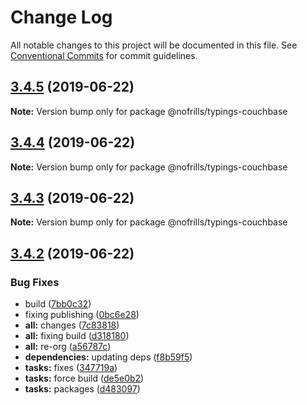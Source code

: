 # Change Log

All notable changes to this project will be documented in this file.
See [Conventional Commits](https://conventionalcommits.org) for commit guidelines.

## [3.4.5](https://github.com/nativecode-dev/nofrills/compare/@nofrills/typings-couchbase@3.4.4...@nofrills/typings-couchbase@3.4.5) (2019-06-22)

**Note:** Version bump only for package @nofrills/typings-couchbase





## [3.4.4](https://github.com/nativecode-dev/nofrills/compare/@nofrills/typings-couchbase@3.4.3...@nofrills/typings-couchbase@3.4.4) (2019-06-22)

**Note:** Version bump only for package @nofrills/typings-couchbase





## [3.4.3](https://github.com/nativecode-dev/nofrills/compare/@nofrills/typings-couchbase@3.4.2...@nofrills/typings-couchbase@3.4.3) (2019-06-22)

**Note:** Version bump only for package @nofrills/typings-couchbase





## [3.4.2](https://github.com/nativecode-dev/nofrills/compare/@nofrills/typings-couchbase@3.4.0...@nofrills/typings-couchbase@3.4.2) (2019-06-22)


### Bug Fixes

* build ([7bb0c32](https://github.com/nativecode-dev/nofrills/commit/7bb0c32))
* fixing publishing ([0bc6e28](https://github.com/nativecode-dev/nofrills/commit/0bc6e28))
* **all:** changes ([7c83818](https://github.com/nativecode-dev/nofrills/commit/7c83818))
* **all:** fixing build ([d318180](https://github.com/nativecode-dev/nofrills/commit/d318180))
* **all:** re-org ([a56787c](https://github.com/nativecode-dev/nofrills/commit/a56787c))
* **dependencies:** updating deps ([f8b59f5](https://github.com/nativecode-dev/nofrills/commit/f8b59f5))
* **tasks:** fixes ([347719a](https://github.com/nativecode-dev/nofrills/commit/347719a))
* **tasks:** force build ([de5e0b2](https://github.com/nativecode-dev/nofrills/commit/de5e0b2))
* **tasks:** packages ([d483097](https://github.com/nativecode-dev/nofrills/commit/d483097))
